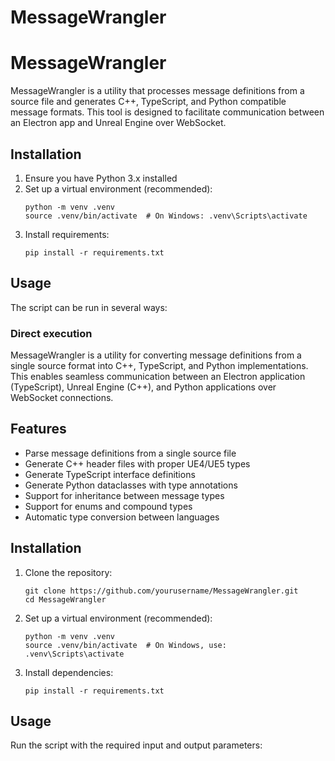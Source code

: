 # MessageWrangler
# MessageWrangler

MessageWrangler is a utility that processes message definitions from a source file and generates C++, TypeScript, and Python compatible message formats. This tool is designed to facilitate communication between an Electron app and Unreal Engine over WebSocket.

## Installation

1. Ensure you have Python 3.x installed
2. Set up a virtual environment (recommended):
   ```
   python -m venv .venv
   source .venv/bin/activate  # On Windows: .venv\Scripts\activate
   ```
3. Install requirements:
   ```
   pip install -r requirements.txt
   ```

## Usage

The script can be run in several ways:

### Direct execution
MessageWrangler is a utility for converting message definitions from a single source format into C++, TypeScript, and Python implementations. This enables seamless communication between an Electron application (TypeScript), Unreal Engine (C++), and Python applications over WebSocket connections.

## Features

- Parse message definitions from a single source file
- Generate C++ header files with proper UE4/UE5 types
- Generate TypeScript interface definitions
- Generate Python dataclasses with type annotations
- Support for inheritance between message types
- Support for enums and compound types
- Automatic type conversion between languages

## Installation

1. Clone the repository:
   ```
   git clone https://github.com/yourusername/MessageWrangler.git
   cd MessageWrangler
   ```

2. Set up a virtual environment (recommended):
   ```
   python -m venv .venv
   source .venv/bin/activate  # On Windows, use: .venv\Scripts\activate
   ```

3. Install dependencies:
   ```
   pip install -r requirements.txt
   ```

## Usage

Run the script with the required input and output parameters:
